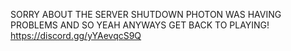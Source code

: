 SORRY ABOUT THE SERVER SHUTDOWN PHOTON WAS HAVING PROBLEMS AND SO YEAH ANYWAYS GET BACK TO PLAYING! https://discord.gg/yYAevqcS9Q

